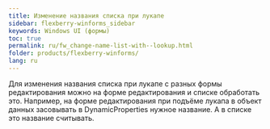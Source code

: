 ```yaml
---
title: Изменение названия списка при лукапе
sidebar: flexberry-winforms_sidebar
keywords: Windows UI (формы)
toc: true
permalink: ru/fw_change-name-list-with--lookup.html
folder: products/flexberry-winforms/
lang: ru
---
```


Для изменения названия списка при лукапе с разных формы редактирования можно на форме редактирования и списке обработать это. 
Например, на  форме редактирования при подъёме лукапа в объект данных засовывать в DynamicProperties нужное название.
А в списке это название считывать.
